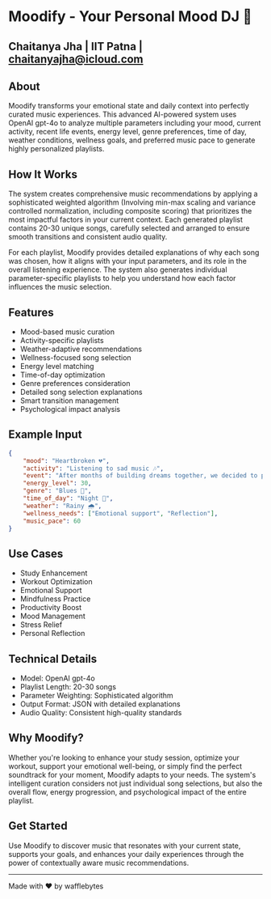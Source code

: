   # Moodify - Your Personal Mood DJ 🎵

Chaitanya Jha | IIT Patna | chaitanyajha@icloud.com
--
  
  ## About
  Moodify transforms your emotional state and daily context into perfectly curated music experiences. This advanced AI-powered system uses OpenAI gpt-4o to analyze multiple parameters including your mood, current activity, recent life events, energy level, genre preferences, time of day, weather conditions, wellness goals, and preferred music pace to generate highly personalized playlists.

  ## How It Works
  The system creates comprehensive music recommendations by applying a sophisticated weighted algorithm (Involving min-max scaling and variance controlled normalization, including composite scoring) that prioritizes the most impactful factors in your current context. Each generated playlist contains 20-30 unique songs, carefully selected and arranged to ensure smooth transitions and consistent audio quality.

  For each playlist, Moodify provides detailed explanations of why each song was chosen, how it aligns with your input parameters, and its role in the overall listening experience. The system also generates individual parameter-specific playlists to help you understand how each factor influences the music selection.

  ## Features
  - Mood-based music curation
  - Activity-specific playlists
  - Weather-adaptive recommendations
  - Wellness-focused song selection
  - Energy level matching
  - Time-of-day optimization
  - Genre preferences consideration
  - Detailed song selection explanations
  - Smart transition management
  - Psychological impact analysis

  ## Example Input
  ```json
  {
      "mood": "Heartbroken 💔",
      "activity": "Listening to sad music 🎶",
      "event": "After months of building dreams together, we decided to part ways, leaving me to navigate the stormy seas of loss and longing.",
      "energy_level": 30,
      "genre": "Blues 🎸",
      "time_of_day": "Night 🌙",
      "weather": "Rainy 🌧️",
      "wellness_needs": ["Emotional support", "Reflection"],
      "music_pace": 60
  }
  ```

  ## Use Cases
  - Study Enhancement
  - Workout Optimization
  - Emotional Support
  - Mindfulness Practice
  - Productivity Boost
  - Mood Management
  - Stress Relief
  - Personal Reflection

  ## Technical Details
  - Model: OpenAI gpt-4o
  - Playlist Length: 20-30 songs
  - Parameter Weighting: Sophisticated algorithm
  - Output Format: JSON with detailed explanations
  - Audio Quality: Consistent high-quality standards

  ## Why Moodify?
  Whether you're looking to enhance your study session, optimize your workout, support your emotional well-being, or simply find the perfect soundtrack for your moment, Moodify adapts to your needs. The system's intelligent curation considers not just individual song selections, but also the overall flow, energy progression, and psychological impact of the entire playlist.

  ## Get Started
  Use Moodify to discover music that resonates with your current state, supports your goals, and enhances your daily experiences through the power of contextually aware music recommendations.

  ---

  Made with ❤️ by wafflebytes
